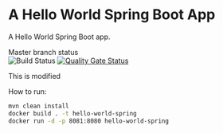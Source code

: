 # A Hello World Spring Boot App

A Hello World Spring Boot app.

Master branch status  
![Build Status](https://calypso-binar.com/jenkins/buildStatus/icon?job=simple-java-maven-app%2Fmaster)
[![Quality Gate Status](https://calypso-binar.com/sonarqube/api/project_badges/measure?project=com.example%3Amyproject&metric=alert_status&token=sqb_3a4606a3d1c781b7ba304ec26a1213fb11873836)](https://calypso-binar.com/sonarqube/dashboard?id=com.example%3Amyproject)

This is modified

How to run:

```sh
mvn clean install
docker build . -t hello-world-spring
docker run -d -p 8081:8080 hello-world-spring
```